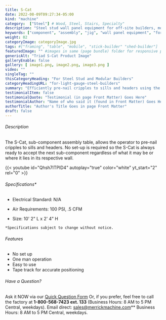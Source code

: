 ```yaml
---
title: S-Cat
date: 2022-08-09T09:27:34-05:00
kind: "machine"
category:  ["Steel"] # Wood, Steel, Stairs, Specialty"
description: "Steel stud wall panel equipment for off-site builders, modular construction, components, subcomponents and all floor and wall panelization lines."
keywords: ["component", "assembly", "jig", "wall panel equipment", "for-light-gauge-steel-builders"]
weight: 02
categoryImage: categoryImage.jpg
tags: #["framing", "table", "mobile", "stick-builder" "shed-builder"]
featuredImage: "" #images in same (page bundle) folder for responsive processing
genericAlt: "Triad S-Cat Product Image"
galleryEnable: false
gallery: [ image1.png, image2.png, image3.png ]
video: ""
singleTag: ""
thisCategoryHeading: "For Steel Stud and Modular Builders"
categoryHeadingURL: "for-light-gauge-steel-builders"
summary: "Efficiently pre-nail cripples to sills and headers using the S-Cat. Fully adjustable jig for rapid production of steel components."
testimonialItem: false
testimonialQuote: "Testimonial (in page Front Matter) Goes Here"
testimonialAuthor: "Name of who said it (found in Front Matter) Goes Here"
authorTitle: "Author's Title Goes in page Front Matter"
draft: false
---
```


###### Description

The S-Cat, sub-component assembly table, allows the operator to pre-nail cripples to sills and headers. No set-up is required so the S-Cat is always ready to accept the next sub-component regardless of what it may be or where it lies in its respective wall.

{{< youtube id="Qhsh7ITPID4" autoplay="true" color="white" yt_start="2" rel="0" >}}

###### Specifications*

- Electrical Standard: N/A

- Air Requirements: 100 PSI, .5 CFM

- Size: 10' 2" L x 2' 4" H

`*Specifications subject to change without notice.`

###### Features

- No set up
- One man operation
- Easy to use
- Tape track for accurate positioning

###### Have a Question?

Ask it NOW via our [Quick Question Form](#qq)
Or, if you prefer, feel free to call the factory at **1-800-568-7423 ext. 133** (Business Hours: 8 AM to 5 PM Central, weekdays). Email direct: sales@merrickmachine.com** Business Hours: 8 AM to 5 PM Central, weekdays.
